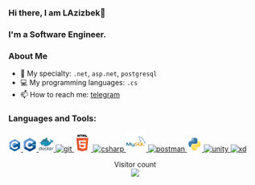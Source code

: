 ### Hi there, I am LAzizbek👋 

### I'm a Software Engineer.
 
### About Me

- 🧭 My specialty: `.net`, `asp.net`, `postgresql`
- 💻 My programming languages: `.cs`
- 📫 How to reach me: [telegram](https://t.me/Lazizbek_Xoshimov) 

<h3 align="left">Languages and Tools:</h3>
<p align="left">
  <a href="https://www.cprogramming.com/" target="_blank" rel="noreferrer">
    <img
      src="https://raw.githubusercontent.com/devicons/devicon/master/icons/c/c-original.svg"
      alt="c"
      width="25"
      height="25"
    />
  </a>
  <a href="https://www.w3schools.com/cpp/" target="_blank" rel="noreferrer">
    <img
      src="https://raw.githubusercontent.com/devicons/devicon/master/icons/cplusplus/cplusplus-original.svg"
      alt="cplusplus"
      width="27"
      height="27"
    />
  </a>
  <a href="https://www.docker.com/" target="_blank" rel="noreferrer">
    <img
      src="https://raw.githubusercontent.com/devicons/devicon/master/icons/docker/docker-original-wordmark.svg"
      alt="docker"
      width="30"
      height="30"
    />
  </a>
  <a href="https://git-scm.com/" target="_blank" rel="noreferrer">
    <img
      src="https://www.vectorlogo.zone/logos/git-scm/git-scm-icon.svg"
      alt="git"
      width="31"
      height="31"
    />
  </a>
  <a href="https://www.w3.org/html/" target="_blank" rel="noreferrer">
    <img
      src="https://raw.githubusercontent.com/devicons/devicon/master/icons/html5/html5-original-wordmark.svg"
      alt="html5"
      width="34"
      height="34"
    />
  </a>
  <a href="https://learn.microsoft.com/en-us/dotnet/csharp/" target="_blank" rel="noreferrer">
    <img
      src="https://static.cdnlogo.com/logos/c/27/c.svg"
      alt="csharp"
      width="40"
      height="40"
    />
  </a>
  <a href="https://www.mysql.com/" target="_blank" rel="noreferrer">
    <img
      src="https://raw.githubusercontent.com/devicons/devicon/master/icons/mysql/mysql-original-wordmark.svg"
      alt="mysql"
      width="40"
      height="40"
    />
  </a>
  <a href="https://postman.com" target="_blank" rel="noreferrer">
    <img
      src="https://www.vectorlogo.zone/logos/getpostman/getpostman-icon.svg"
      alt="postman"
      width="33"
      height="33"
    />
  </a>
  <a href="https://www.python.org" target="_blank" rel="noreferrer">
    <img
      src="https://raw.githubusercontent.com/devicons/devicon/master/icons/python/python-original.svg"
      alt="python"
      width="30"
      height="30"
    />
  </a>
  <a href="https://unity.com/" target="_blank" rel="noreferrer">
    <img
        src="https://static.javatpoint.com/tutorial/entity-framework/images/entity-framework-tutorial.png"
      alt="unity"
      width="27"
      height="28"
    />
  </a>
  <a
    href="https://www.postgresqltutorial.com/"
    target="_blank"
    rel="noreferrer"
  >
    <img
      src="https://www.pngkey.com/png/full/466-4667821_postgres-logo.png"
      alt="xd"
      width="25"
      height="25"
    />
  </a>
</p>




<p align="center"> 
  Visitor count<br>
  <img src="https://profile-counter.glitch.me/berdikulov-571/count.svg" />
</p>
